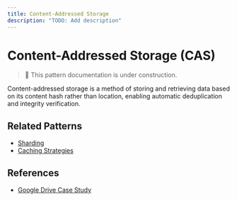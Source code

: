 ```yaml
---
title: Content-Addressed Storage
description: "TODO: Add description"
---
```


# Content-Addressed Storage (CAS)

> 🚧 This pattern documentation is under construction.

Content-addressed storage is a method of storing and retrieving data based on its content hash rather than location, enabling automatic deduplication and integrity verification.

## Related Patterns
- [Sharding](../patterns/sharding.md)
- [Caching Strategies](../patterns/caching-strategies.md)

## References
- [Google Drive Case Study](../case-studies/google-drive.md)